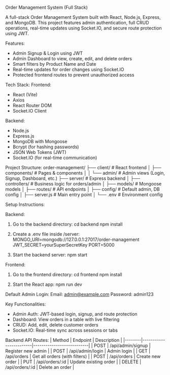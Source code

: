 Order Management System (Full Stack)

A full-stack Order Management System built with React, Node.js, Express, and MongoDB.
This project features admin authentication, full CRUD operations, real-time updates using Socket.IO,
and secure route protection using JWT.

Features:
- Admin Signup & Login using JWT
- Admin Dashboard to view, create, edit, and delete orders
- Smart filters by Product Name and Date
- Real-time updates for order changes using Socket.IO
- Protected frontend routes to prevent unauthorized access

Tech Stack:
Frontend:
- React (Vite)
- Axios
- React Router DOM
- Socket.IO Client

Backend:
- Node.js
- Express.js
- MongoDB with Mongoose
- Bcrypt (for hashing passwords)
- JSON Web Tokens (JWT)
- Socket.IO (for real-time communication)

Project Structure:
order-management/
├── client/                 # React frontend
│   ├── components/         # Pages & components
│   │   └── admin/          # Admin views (Login, Signup, Dashboard, etc.)
├── server/                 # Express backend
│   ├── controllers/        # Business logic for orders/admin
│   ├── models/             # Mongoose models
│   ├── routes/             # API endpoints
│   ├── config/             # Default admin, DB config
│   ├── server.js           # Main entry point
│   └── .env                # Environment config

Setup Instructions:

Backend:
1. Go to the backend directory:
   cd backend
   npm install

2. Create a .env file inside /server:
   MONGO_URI=mongodb://127.0.0.1:27017/order-management
   JWT_SECRET=yourSuperSecretKey
   PORT=5000

3. Start the backend server:
   npm start

Frontend:
1. Go to the frontend directory:
   cd frontend
   npm install

2. Start the React app:
   npm run dev

Default Admin Login:
Email: admin@example.com
Password: admin123

Key Functionalities:
- Admin Auth: JWT-based login, signup, and route protection
- Dashboard: View orders in a table with live filtering
- CRUD: Add, edit, delete customer orders
- Socket.IO: Real-time sync across sessions or tabs

Backend API Routes:
| Method | Endpoint               | Description               |
|--------|------------------------|---------------------------|
| POST   | /api/admin/signup      | Register new admin        |
| POST   | /api/admin/login       | Admin login               |
| GET    | /api/orders            | Get all orders (with filters) |
| POST   | /api/orders            | Create new order          |
| PUT    | /api/orders/:id        | Update existing order     |
| DELETE | /api/orders/:id        | Delete an order           |
